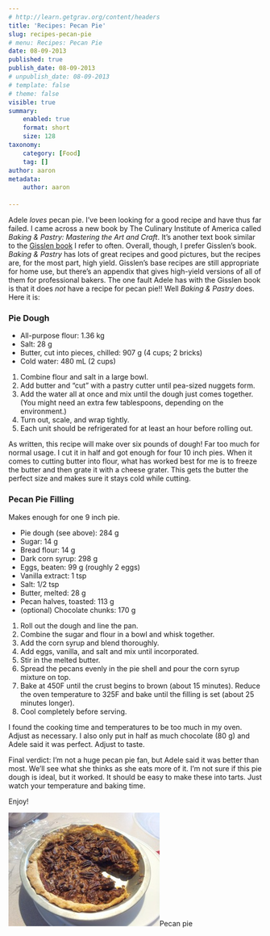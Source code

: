 ```yaml
---
# http://learn.getgrav.org/content/headers
title: 'Recipes: Pecan Pie'
slug: recipes-pecan-pie
# menu: Recipes: Pecan Pie
date: 08-09-2013
published: true
publish_date: 08-09-2013
# unpublish_date: 08-09-2013
# template: false
# theme: false
visible: true
summary:
    enabled: true
    format: short
    size: 128
taxonomy:
    category: [Food]
    tag: []
author: aaron
metadata:
    author: aaron

---
```


Adele *loves* pecan pie. I’ve been looking for a good recipe and have thus far failed. I came across a new book by The Culinary Institute of America called *Baking & Pastry: Mastering the Art and Craft*. It’s another text book similar to the [Gisslen book](../professional-baking-by-wayne-gisslen "“Professional Baking” by Wayne Gisslen") I refer to often. Overall, though, I prefer Gisslen’s book. *Baking & Pastry* has lots of great recipes and good pictures, but the recipes are, for the most part, high yield. Gisslen’s base recipes are still appropriate for home use, but there’s an appendix that gives high-yield versions of all of them for professional bakers. The one fault Adele has with the Gisslen book is that it does *not* have a recipe for pecan pie!! Well *Baking & Pastry* does. Here it is:

### Pie Dough

- All-purpose flour: 1.36 kg
- Salt: 28 g
- Butter, cut into pieces, chilled: 907 g (4 cups; 2 bricks)
- Cold water: 480 mL (2 cups)

1. Combine flour and salt in a large bowl.
2. Add butter and “cut” with a pastry cutter until pea-sized nuggets form.
3. Add the water all at once and mix until the dough just comes together. (You might need an extra few tablespoons, depending on the environment.)
4. Turn out, scale, and wrap tightly.
5. Each unit should be refrigerated for at least an hour before rolling out.

As written, this recipe will make over six pounds of dough! Far too much for normal usage. I cut it in half and got enough for four 10 inch pies. When it comes to cutting butter into flour, what has worked best for me is to freeze the butter and then grate it with a cheese grater. This gets the butter the perfect size and makes sure it stays cold while cutting.

### Pecan Pie Filling

Makes enough for one 9 inch pie.

- Pie dough (see above): 284 g
- Sugar: 14 g
- Bread flour: 14 g
- Dark corn syrup: 298 g
- Eggs, beaten: 99 g (roughly 2 eggs)
- Vanilla extract: 1 tsp
- Salt: 1/2 tsp
- Butter, melted: 28 g
- Pecan halves, toasted: 113 g
- (optional) Chocolate chunks: 170 g

1. Roll out the dough and line the pan.
2. Combine the sugar and flour in a bowl and whisk together.
3. Add the corn syrup and blend thoroughly.
4. Add eggs, vanilla, and salt and mix until incorporated.
5. Stir in the melted butter.
6. Spread the pecans evenly in the pie shell and pour the corn syrup mixture on top.
7. Bake at 450F until the crust begins to brown (about 15 minutes). Reduce the oven temperature to 325F and bake until the filling is set (about 25 minutes longer).
8. Cool completely before serving.

I found the cooking time and temperatures to be too much in my oven. Adjust as necessary. I also only put in half as much chocolate (80 g) and Adele said it was perfect. Adjust to taste.

Final verdict: I’m not a huge pecan pie fan, but Adele said it was better than most. We’ll see what she thinks as she eats more of it. I’m not sure if this pie dough is ideal, but it worked. It should be easy to make these into tarts. Just watch your temperature and baking time.

Enjoy!

[![Pecan pie](2013-09-08-15.57.56-300x225.jpg)](2013-09-08-15.57.56.jpg)Pecan pie

